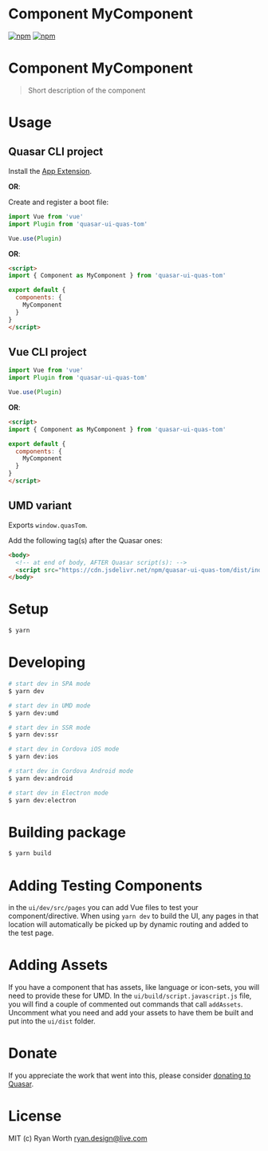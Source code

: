 # Component MyComponent

[![npm](https://img.shields.io/npm/v/quasar-ui-quas-tom.svg?label=quasar-ui-quas-tom)](https://www.npmjs.com/package/quasar-ui-quas-tom)
[![npm](https://img.shields.io/npm/dt/quasar-ui-quas-tom.svg)](https://www.npmjs.com/package/quasar-ui-quas-tom)

# Component MyComponent
> Short description of the component


# Usage

## Quasar CLI project

Install the [App Extension](../app-extension).

**OR**:

Create and register a boot file:

```js
import Vue from 'vue'
import Plugin from 'quasar-ui-quas-tom'

Vue.use(Plugin)
```

**OR**:

```html
<script>
import { Component as MyComponent } from 'quasar-ui-quas-tom'

export default {
  components: {
    MyComponent
  }
}
</script>
```

## Vue CLI project

```js
import Vue from 'vue'
import Plugin from 'quasar-ui-quas-tom'

Vue.use(Plugin)
```

**OR**:

```html
<script>
import { Component as MyComponent } from 'quasar-ui-quas-tom'

export default {
  components: {
    MyComponent
  }
}
</script>
```

## UMD variant

Exports `window.quasTom`.

Add the following tag(s) after the Quasar ones:

```html
<body>
  <!-- at end of body, AFTER Quasar script(s): -->
  <script src="https://cdn.jsdelivr.net/npm/quasar-ui-quas-tom/dist/index.umd.min.js"></script>
</body>
```

# Setup
```bash
$ yarn
```

# Developing
```bash
# start dev in SPA mode
$ yarn dev

# start dev in UMD mode
$ yarn dev:umd

# start dev in SSR mode
$ yarn dev:ssr

# start dev in Cordova iOS mode
$ yarn dev:ios

# start dev in Cordova Android mode
$ yarn dev:android

# start dev in Electron mode
$ yarn dev:electron
```

# Building package
```bash
$ yarn build
```

# Adding Testing Components
in the `ui/dev/src/pages` you can add Vue files to test your component/directive. When using `yarn dev` to build the UI, any pages in that location will automatically be picked up by dynamic routing and added to the test page.

# Adding Assets
If you have a component that has assets, like language or icon-sets, you will need to provide these for UMD. In the `ui/build/script.javascript.js` file, you will find a couple of commented out commands that call `addAssets`. Uncomment what you need and add your assets to have them be built and put into the `ui/dist` folder.

# Donate
If you appreciate the work that went into this, please consider [donating to Quasar](https://donate.quasar.dev).

# License
MIT (c) Ryan Worth <ryan.design@live.com>
